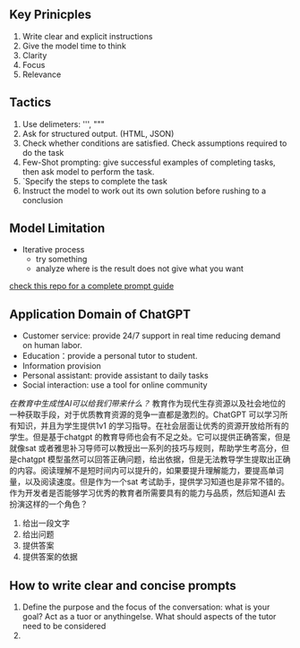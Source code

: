## Key Prinicples

1. Write clear and explicit instructions
2. Give the model time to think
3. Clarity
4. Focus
5. Relevance

## Tactics

1. Use delimeters: ''', """
2. Ask for structured output. (HTML, JSON)
3. Check whether conditions are satisfied. Check assumptions required to do the task
4. Few-Shot prompting: give successful examples of completing tasks, then ask model to perform the task.
5. `Specify the steps to complete the task
6. Instruct the model to work out its own solution before rushing to a conclusion

## Model Limitation

* Iterative process
  * try something
  * analyze where is the result does not give what you want

[check this repo for a complete prompt guide](https://github.com/chriswu99aaa/awesome-chatgpt-prompts)

## Application Domain of ChatGPT

* Customer service: provide 24/7 support in real time reducing demand on human labor.
* Education：provide a personal tutor to student.
* Information provision
* Personal assistant: provide assistant to daily tasks
* Social interaction: use a tool for online community

*在教育中生成性AI可以给我们带来什么？*
教育作为现代生存资源以及社会地位的一种获取手段，对于优质教育资源的竞争一直都是激烈的。ChatGPT 可以学习所有知识，并且为学生提供1v1 的学习指导。在社会层面让优秀的资源开放给所有的学生。但是基于chatgpt 的教育导师也会有不足之处。它可以提供正确答案，但是就像sat 或者雅思补习导师可以教授出一系列的技巧与规则，帮助学生考高分，但是chatgpt 模型虽然可以回答正确问题，给出依据，但是无法教导学生提取出正确的内容。阅读理解不是短时间内可以提升的，如果要提升理解能力，要提高单词量，以及阅读速度。但是作为一个sat 考试助手，提供学习知道也是非常不错的。作为开发者是否能够学习优秀的教育者所需要具有的能力与品质，然后知道AI 去扮演这样的一个角色？

1. 给出一段文字
2. 给出问题
3. 提供答案
4. 提供答案的依据

## How to write clear and concise prompts

1. Define the purpose and the focus of the conversation: what is your goal? Act as a tuor or anythingelse. What should aspects of the tutor need to be considered
2. 




